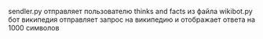 sendler.py отправляет пользователю thinks and facts из файла
wikibot.py бот википедия отправляет запрос на википедию и отображает ответа на 1000 символов 
